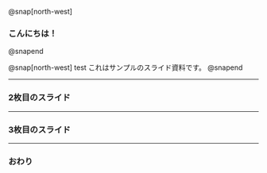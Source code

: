 @snap[north-west]
### こんにちは！
@snapend

@snap[north-west]
test
これはサンプルのスライド資料です。
@snapend

---


### 2枚目のスライド


---


### 3枚目のスライド


---


### おわり
